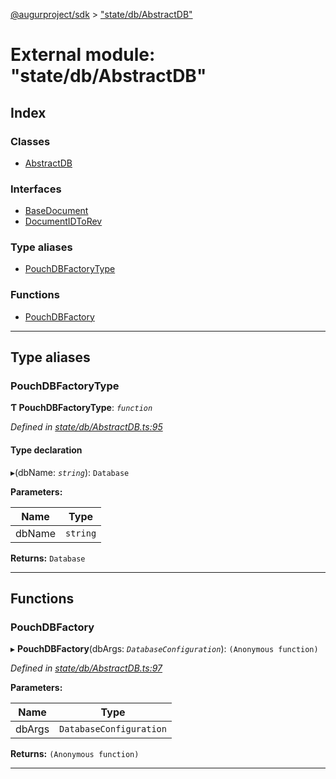 [@augurproject/sdk](../README.md) > ["state/db/AbstractDB"](../modules/_state_db_abstractdb_.md)

# External module: "state/db/AbstractDB"

## Index

### Classes

* [AbstractDB](../classes/_state_db_abstractdb_.abstractdb.md)

### Interfaces

* [BaseDocument](../interfaces/_state_db_abstractdb_.basedocument.md)
* [DocumentIDToRev](../interfaces/_state_db_abstractdb_.documentidtorev.md)

### Type aliases

* [PouchDBFactoryType](_state_db_abstractdb_.md#pouchdbfactorytype)

### Functions

* [PouchDBFactory](_state_db_abstractdb_.md#pouchdbfactory)

---

## Type aliases

<a id="pouchdbfactorytype"></a>

###  PouchDBFactoryType

**Ƭ PouchDBFactoryType**: *`function`*

*Defined in [state/db/AbstractDB.ts:95](https://github.com/AugurProject/augur/blob/1991ef64ef/packages/augur-sdk/src/state/db/AbstractDB.ts#L95)*

#### Type declaration
▸(dbName: *`string`*): `Database`

**Parameters:**

| Name | Type |
| ------ | ------ |
| dbName | `string` |

**Returns:** `Database`

___

## Functions

<a id="pouchdbfactory"></a>

###  PouchDBFactory

▸ **PouchDBFactory**(dbArgs: *`DatabaseConfiguration`*): `(Anonymous function)`

*Defined in [state/db/AbstractDB.ts:97](https://github.com/AugurProject/augur/blob/1991ef64ef/packages/augur-sdk/src/state/db/AbstractDB.ts#L97)*

**Parameters:**

| Name | Type |
| ------ | ------ |
| dbArgs | `DatabaseConfiguration` |

**Returns:** `(Anonymous function)`

___

